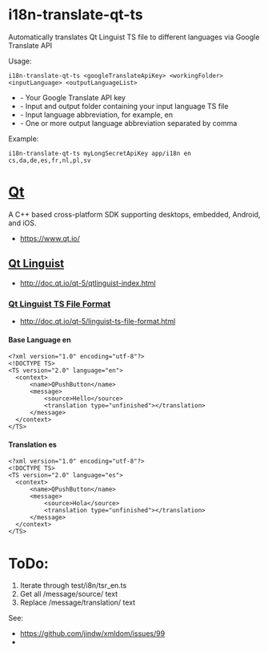 # i18n-translate-qt-ts
Automatically translates Qt Linguist TS file to different languages via Google Translate API

Usage:
````
i18n-translate-qt-ts <googleTranslateApiKey> <workingFolder> <inputLanguage> <outputLanguageList>
````

* <googleTranslateApiKey> - Your Google Translate API key
* <workingFolder> - Input and output folder containing your input language TS file
* <inputLanguage> - Input language abbreviation, for example, en
* <outputLanguageList> - One or more output language abbreviation separated by comma

Example:
````
i18n-translate-qt-ts myLongSecretApiKey app/i18n en cs,da,de,es,fr,nl,pl,sv
````

# [Qt](https://www.qt.io/)
A C++ based cross-platform SDK supporting desktops, embedded, Android, and iOS.
* https://www.qt.io/

## [Qt Linguist](http://doc.qt.io/qt-5/qtlinguist-index.html)
* http://doc.qt.io/qt-5/qtlinguist-index.html

### [Qt Linguist TS File Format](http://doc.qt.io/qt-5/linguist-ts-file-format.html)
* http://doc.qt.io/qt-5/linguist-ts-file-format.html

#### Base Language en
````
<?xml version="1.0" encoding="utf-8"?>
<!DOCTYPE TS>
<TS version="2.0" language="en">
  <context>
      <name>QPushButton</name>
      <message>
          <source>Hello</source>
          <translation type="unfinished"></translation>
      </message>
  </context>
</TS>
````

#### Translation es
````
<?xml version="1.0" encoding="utf-8"?>
<!DOCTYPE TS>
<TS version="2.0" language="es">
  <context>
      <name>QPushButton</name>
      <message>
          <source>Hola</source>
          <translation type="unfinished"></translation>
      </message>
  </context>
</TS>
````

# ToDo:

1) Iterate through test/i8n/tsr_en.ts
2) Get all /message/source/ text
3) Replace /message/translation/ text

See:
* https://github.com/jindw/xmldom/issues/99
* 